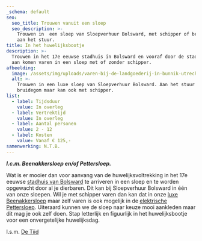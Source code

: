 ```yaml
---
_schema: default
seo:
  seo_title: Trouwen vanuit een sloep
  seo_description: >-
    Trouwen in  een sloep van Sloepverhuur Bolsward, met schipper of bruidegom
    aan het stuur.
title: In het huwelijksbootje
description: >-
  Trouwen in het 17e eeuwse stadhuis in Bolsward en vooraf door de stadsgracht
  aan komen varen in een sloep met of zonder schipper.
afbeelding:
  image: /assets/img/uploads/varen-bij-de-landgoederij-in-bunnik-utrecht-3.jpg
  alt: >-
    Trouwen in een luxe sloep van Sloepverhuur Bolsward. Aan het stuur bruid of
    bruidegom maar kan ook met schipper.
list:
  - label: Tijdsduur
    value: In overleg
  - label: Vertrektijd
    value: In overleg
  - label: Aantal personen
    value: 2 - 12
  - label: Kosten
    value: Vanaf € 125,-
samenwerking: N.T.B.
---
```


***I.c.m. Beenakkersloep en/of Pettersloep.***

Wat is er mooier dan voor aanvang van de huwelijksvoltrekking in het 17e eeuwse&nbsp;<a target="_blank" rel="noopener" href="https://detiid.nl/nog-meer-nieuws/40-trouwen-in-de-tiid-ja-ik-wil">stadhuis van Bolsward</a>&nbsp;te arriveren in een sloep en te worden opgewacht door al je dierbaren. Dit kan bij Sloepverhuur Bolsward in één van onze sloepen. Wil je met schipper varen dan kan dat in onze&nbsp;[luxe Beenakkersloep](https://sloepverhuurbolsward.nl/sloepen/beenakker/)&nbsp;maar zelf varen is ook mogelijk in de&nbsp;[elektrische Pettersloep](https://sloepverhuurbolsward.nl/sloepen/petter/). Uiteraard kunnen we de sloep naar keuze mooi aankleden maar dit mag je ook zelf doen. Stap letterlijk en figuurlijk in het huwelijksbootje voor een onvergetelijke huwelijksdag.

I.s.m. <a target="_blank" rel="noopener" href="https://detiid.nl">De Tiid</a>
